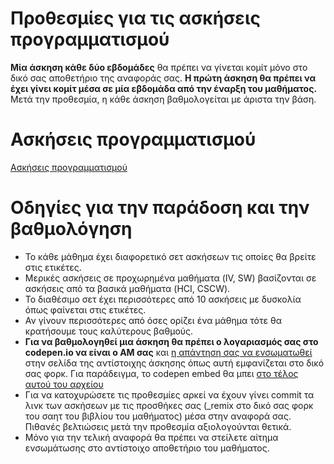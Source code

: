 # Προθεσμίες για τις ασκήσεις προγραμματισμού

**Μία άσκηση κάθε δύο εβδομάδες** θα πρέπει να γίνεται κομίτ μόνο στο δικό σας αποθετήριο της αναφοράς σας. **Η πρώτη άσκηση θα πρέπει να έχει γίνει κομίτ μέσα σε μία εβδομάδα από την έναρξη του μαθήματος.** Μετά την προθεσμία, η κάθε άσκηση βαθμολογείται με άριστα την βάση.

# Ασκήσεις προγραμματισμού

[Ασκήσεις προγραμματισμού](https://pibook.epidro.me/remix)

# Οδηγίες για την παράδοση και την βαθμολόγηση

* Το κάθε μάθημα έχει διαφορετικό σετ ασκήσεων τις οποίες θα βρείτε στις ετικέτες.
* Μερικές ασκήσεις σε προχωρημένα μαθήματα (IV, SW) βασίζονται σε ασκήσεις από τα βασικά μαθήματα (HCI, CSCW).
* Το διαθέσιμο σετ έχει περισσότερες από 10 ασκήσεις με δυσκολία όπως φαίνεται στις ετικέτες.
* Αν γίνουν περισσότερες από όσες ορίζει ένα μάθημα τότε θα κρατήσουμε τους καλύτερους βαθμούς.
* **Για να βαθμολογηθεί μια άσκηση θα πρέπει ο λογαριασμός σας στο codepen.io να είναι ο ΑΜ σας** και [η απάντηση σας να ενσωματωθεί](https://codepen.io/features/embeds) στην σελίδα της αντίστοιχης άσκησης όπως αυτή εμφανίζεται στο δικό σας φορκ. Για παράδειγμα, το codepen embed θα μπει [στο τέλος αυτού του αρχείου](https://raw.githubusercontent.com/pibook/site/master/_remix/button.md)
* Για να κατοχυρώσετε τις προθεσμίες αρκεί να έχουν γίνει commit τα λινκ των ασκήσεων με τις προσθήκες σας (_remix στο δικό σας φορκ του σαητ του βιβλίου του μαθήματος) μέσα στην αναφορά σας. Πιθανές βελτιώσεις μετά την προθεσμία αξιολογούνται θετικά.
* Μόνο για την τελική αναφορά θα πρέπει να στείλετε αίτημα ενσωμάτωσης στο αντίστοιχο αποθετήριο του μαθήματος.

